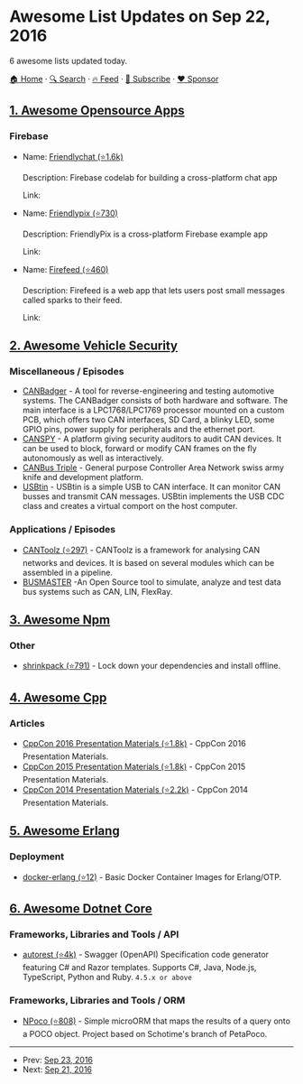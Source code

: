 # Awesome List Updates on Sep 22, 2016

6 awesome lists updated today.

[🏠 Home](/README.md) · [🔍 Search](https://www.trackawesomelist.com/search/) · [🔥 Feed](https://www.trackawesomelist.com/rss.xml) · [📮 Subscribe](https://trackawesomelist.us17.list-manage.com/subscribe?u=d2f0117aa829c83a63ec63c2f&id=36a103854c) · [❤️  Sponsor](https://github.com/sponsors/theowenyoung)



## [1. Awesome Opensource Apps](/content/unicodeveloper/awesome-opensource-apps/README.md)

### Firebase

- Name: [Friendlychat (⭐1.6k)](https://github.com/firebase/friendlychat)

  Description: Firebase codelab for building a cross-platform chat app

  Link: 


- Name: [Friendlypix (⭐730)](https://github.com/firebase/friendlypix)

  Description: FriendlyPix is a cross-platform Firebase example app

  Link: 


- Name: [Firefeed (⭐460)](https://github.com/firebase/firefeed)

  Description: Firefeed is a web app that lets users post small messages called sparks to their feed.

  Link: 



## [2. Awesome Vehicle Security](/content/jaredthecoder/awesome-vehicle-security/README.md)

### Miscellaneous / Episodes

*   [CANBadger](https://gutenshit.github.io/CANBadger/) - A tool for reverse-engineering and testing automotive systems. The CANBadger consists of both hardware and software. The main interface is a LPC1768/LPC1769 processor mounted on a custom PCB, which offers two CAN interfaces, SD Card, a blinky LED, some GPIO pins, power supply for peripherals and the ethernet port.
*   [CANSPY](https://bitbucket.org/jcdemay/canspy) - A platform giving security auditors to audit CAN devices. It can be used to block, forward or modify CAN frames on the fly autonomously as well as interactively.
*   [CANBus Triple](https://canb.us/) - General purpose Controller Area Network swiss army knife and development platform.
*   [USBtin](http://www.fischl.de/usbtin/) - USBtin is a simple USB to CAN interface. It can monitor CAN busses and transmit CAN messages. USBtin implements the USB CDC class and creates a virtual comport on the host computer.

### Applications / Episodes

*   [CANToolz (⭐297)](https://github.com/eik00d/CANToolz) - CANToolz is a framework for analysing CAN networks and devices. It is based on several modules which can be assembled in a pipeline.
*   [BUSMASTER](https://rbei-etas.github.io/busmaster/) -An Open Source tool to simulate, analyze and test data bus systems such as CAN, LIN, FlexRay.

## [3. Awesome Npm](/content/sindresorhus/awesome-npm/README.md)

### Other

*   [shrinkpack (⭐791)](https://github.com/JamieMason/shrinkpack) - Lock down your dependencies and install offline.

## [4. Awesome Cpp](/content/fffaraz/awesome-cpp/README.md)

### Articles

*   [CppCon 2016 Presentation Materials (⭐1.8k)](https://github.com/CppCon/CppCon2016) - CppCon 2016 Presentation Materials.
*   [CppCon 2015 Presentation Materials (⭐1.8k)](https://github.com/CppCon/CppCon2015) - CppCon 2015 Presentation Materials.
*   [CppCon 2014 Presentation Materials (⭐2.2k)](https://github.com/CppCon/CppCon2014) - CppCon 2014 Presentation Materials.

## [5. Awesome Erlang](/content/drobakowski/awesome-erlang/README.md)

### Deployment

*   [docker-erlang (⭐12)](https://github.com/synlay/docker-erlang) - Basic Docker Container Images for Erlang/OTP.

## [6. Awesome Dotnet Core](/content/thangchung/awesome-dotnet-core/README.md)

### Frameworks, Libraries and Tools / API

*   [autorest (⭐4k)](https://github.com/Azure/autorest) - Swagger (OpenAPI) Specification code generator featuring C# and Razor templates. Supports C#, Java, Node.js, TypeScript, Python and Ruby. `4.5.x or above`

### Frameworks, Libraries and Tools / ORM

*   [NPoco (⭐808)](https://github.com/schotime/NPoco) - Simple microORM that maps the results of a query onto a POCO object. Project based on Schotime's branch of PetaPoco.

---

- Prev: [Sep 23, 2016](/content/2016/09/23/README.md)
- Next: [Sep 21, 2016](/content/2016/09/21/README.md)